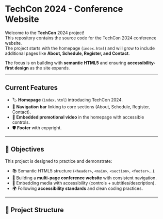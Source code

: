 # TechCon 2024 - Conference Website

Welcome to the **TechCon** 2024 project!  
This repository contains the source code for the TechCon 2024 conference website.  
The project starts with the homepage (`index.html`) and will grow to include additional pages like **About, Schedule, Register, and Contact**.  

The focus is on building with **semantic HTML5** and ensuring **accessibility-first design** as the site expands.  

---

## Current Features
- 🏷️ **Homepage** (`index.html`) introducing TechCon 2024.  
- 📖 **Navigation bar** linking to core sections (About, Schedule, Register, Contact).  
- 🎥 **Embedded promotional video** in the homepage with accessible controls.  
- 🛡️ **Footer** with copyright.  

---

## 🎯 Objectives
This project is designed to practice and demonstrate:
- 📚 Semantic HTML5 structure (`<header>`, `<main>`, `<section>`, `<footer>`...).  
- 🧭 Building a **multi-page conference website** with consistent navigation.  
- 🎥 Embedding media with accessibility (controls + subtitles/description).  
- 🌍 Following **accessibility standards** and clean coding practices.  

---

## 📂 Project Structure
